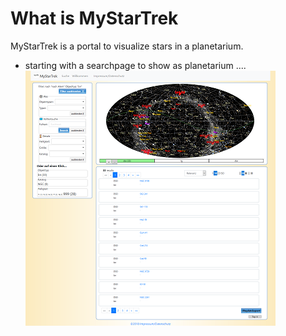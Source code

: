 # What is MyStarTrek

MyStarTrek is a portal to visualize stars in a planetarium.

- starting with a searchpage to show as planetarium .... ![searchpage](images/searchpage-x400.png)
